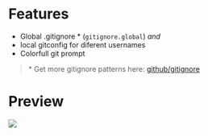 # Features
- Global .gitignore \* (`gitignore.global`) *and*
- local gitconfig for diferent usernames
- Colorfull git prompt

> \* Get more gitignore patterns here: [github/gitignore](https://github.com/github/gitignore/)

# Preview

![](http://i.imgur.com/MwDSEx5.gif)
